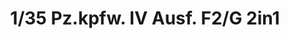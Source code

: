 ---
layout: product
title: "1/35 Pz.kpfw. IV Ausf. F2/G 2in1"
price: "6500" 
desc: "Maketa"
img_path: "/assets/img/BT004.webp"
brand: "Border Models"
available: true
special_offer: false
new: false
soon: false
cat: "010000"
subcat: "011600"
subsubcat: "0N/A"
sifra: "BT004"
popular: false
spec: false
---